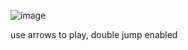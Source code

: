![image](https://github.com/user-attachments/assets/22525180-2b15-4a0f-9d31-b6d5c867fb84)


use arrows to play, double jump enabled
